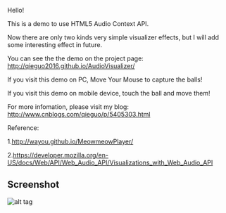 Hello!

This is a demo to use HTML5 Audio Context API.

Now there are only two kinds very simple visualizer effects, but I will add some interesting effect in future.

You can see the the demo on the project page: http://qieguo2016.github.io/AudioVisualizer/

  If you visit this demo on PC, Move Your Mouse to capture the balls!
  
  If you visit this demo on mobile device, touch the ball and move them!
  
For more infomation, please visit my blog: http://www.cnblogs.com/qieguo/p/5405303.html

Reference: 

  1.http://wayou.github.io/MeowmeowPlayer/

  2.https://developer.mozilla.org/en-US/docs/Web/API/Web_Audio_API/Visualizations_with_Web_Audio_API


Screenshot
---
![alt tag](https://github.com/QieGuo2016/AudioVisualizer/blob/master/resource/Screenshot.gif?raw=true)
